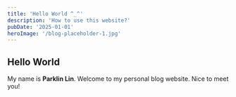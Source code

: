 ```yaml
---
title: 'Hello World ^_^'
description: 'How to use this website?'
pubDate: '2025-01-01'
heroImage: '/blog-placeholder-1.jpg'
---
```


## Hello World

My name is **Parklin Lin**. Welcome to my personal blog website. Nice to meet you!
